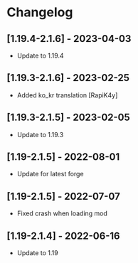 # Changelog

## [1.19.4-2.1.6] - 2023-04-03
- Update to 1.19.4

## [1.19.3-2.1.6] - 2023-02-25
- Added ko_kr translation [RapiK4y]

## [1.19.3-2.1.5] - 2023-02-05
- Update to 1.19.3

## [1.19-2.1.5] - 2022-08-01
- Update for latest forge

## [1.19-2.1.5] - 2022-07-07
- Fixed crash when loading mod

## [1.19-2.1.4] - 2022-06-16
- Update to 1.19
